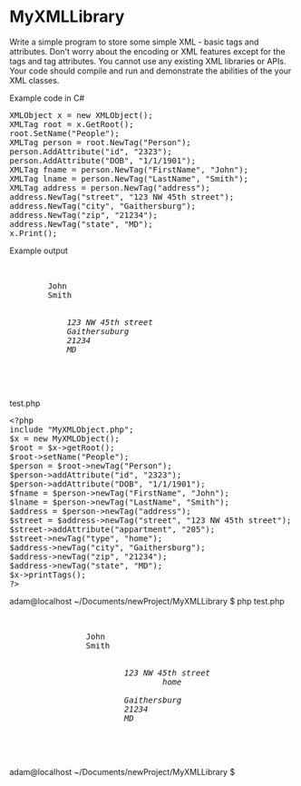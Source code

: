 # MyXMLLibrary
Write a simple program to store some simple XML - basic tags and attributes. Don't worry about the encoding or XML features except for the tags and tag attributes. You cannot use any existing XML libraries or APIs. Your code should compile and run and demonstrate the abilities of the your XML classes.

Example code in C#
<pre>
XMLObject x = new XMLObject();
XMLTag root = x.GetRoot();
root.SetName("People");
XMLTag person = root.NewTag("Person");
person.AddAttribute("id", "2323");
person.AddAttribute("DOB", "1/1/1901");
XMLTag fname = person.NewTag("FirstName", "John");
XMLTag lname = person.NewTag("LastName", "Smith");
XMLTag address = person.NewTag("address");
address.NewTag("street", "123 NW 45th street");
address.NewTag("city", "Gaithersburg");
address.NewTag("zip", "21234");
address.NewTag("state", "MD");
x.Print();
</pre>
Example output
<pre>
<people>
    <person id="2323" DOB="1/1/1901">
        <firstname>John</firstname>
        <lastname>Smith</lastname>
        <address>
            <street>123 NW 45th street</street>
            <city>Gaithersuburg</city>
            <zip>21234</zip>
            <state>MD</state>
        </address>
    </person>
</people>
</pre>
test.php
<pre>
&lt;?php
include "MyXMLObject.php";
$x = new MyXMLObject();
$root = $x->getRoot();
$root->setName("People");
$person = $root->newTag("Person");
$person->addAttribute("id", "2323");
$person->addAttribute("DOB", "1/1/1901");
$fname = $person->newTag("FirstName", "John");
$lname = $person->newTag("LastName", "Smith");
$address = $person->newTag("address");
$street = $address->newTag("street", "123 NW 45th street");
$street->addAttribute("appartment", "205");
$street->newTag("type", "home");
$address->newTag("city", "Gaithersburg");
$address->newTag("zip", "21234");
$address->newTag("state", "MD");
$x->printTags();
?>
</pre>
adam@localhost ~/Documents/newProject/MyXMLLibrary $ php test.php
<pre>
<People>
        <Person id="2323" DOB="1/1/1901">
                <FirstName>John</FirstName>
                <LastName>Smith</LastName>
                <address>
                        <street appartment="205">123 NW 45th street
                                <type>home</type>
                        </street>
                        <city>Gaithersburg</city>
                        <zip>21234</zip>
                        <state>MD</state>
                </address>
        </Person>
</People>
</pre>
adam@localhost ~/Documents/newProject/MyXMLLibrary $ 
